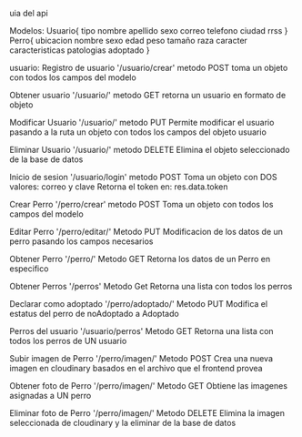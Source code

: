 uia del api

Modelos:
	Usuario{
		tipo
		nombre
		apellido
		sexo
		correo
		telefono
		ciudad
		rrss
	}
	Perro{
		ubicacion
		nombre
		sexo
		edad
		peso
		tamaño
		raza
		caracter
		caracteristicas
		patologias
		adoptado
	}

usuario:
Registro de usuario
'/usuario/crear'
metodo POST
toma un objeto con todos los campos del modelo

Obtener usuario
'/usuario/<id>'
metodo GET
retorna un usuario en formato de objeto

Modificar Usuario
'/usuario/'
metodo PUT
Permite modificar el usuario pasando a la ruta un objeto con todos los campos del objeto usuario

Eliminar Usuario
'/usuario/'
metodo DELETE
Elimina el objeto seleccionado de la base de datos

Inicio de sesion
'/usuario/login'
metodo POST
Toma un objeto con DOS valores: correo y clave
Retorna el token en: res.data.token

Crear Perro
'/perro/crear'
metodo POST
Toma un objeto con todos los campos del modelo

Editar Perro
'/perro/editar/<id>'
Metodo PUT
Modificacion de los datos de un perro pasando los campos necesarios

Obtener Perro
'/perro/<id>'
Metodo GET
Retorna los datos de un Perro en especifico

Obtener Perros
'/perros'
Metodo Get
Retorna una lista con todos los perros

Declarar como adoptado
'/perro/adoptado/<id>'
Metodo PUT
Modifica el estatus del perro de noAdoptado a Adoptado

Perros del usuario
'/usuario/perros'
Metodo GET
Retorna una lista con todos los perros de UN usuario

Subir imagen de Perro
'/perro/imagen/<id>'
Metodo POST
Crea una nueva imagen en cloudinary basados en el archivo que el frontend provea

Obtener foto de Perro
'/perro/imagen/<id>'
Metodo GET
Obtiene las imagenes asignadas a UN perro

Eliminar foto de Perro
'/perro/imagen/<id>'
Metodo DELETE
Elimina la imagen seleccionada de cloudinary y la eliminar de la base de datos
